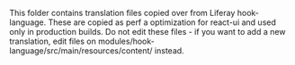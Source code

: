 This folder contains translation files copied over from Liferay hook-language. These are copied as perf a optimization for react-ui and used only in production builds. Do not edit these files - if you want to add a new translation, edit files on modules/hook-language/src/main/resources/content/ instead.
